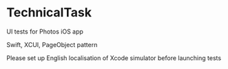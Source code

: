 # TechnicalTask
UI tests for Photos iOS app

Swift, XCUI, PageObject pattern

Please set up English localisation of Xcode simulator before launching tests
